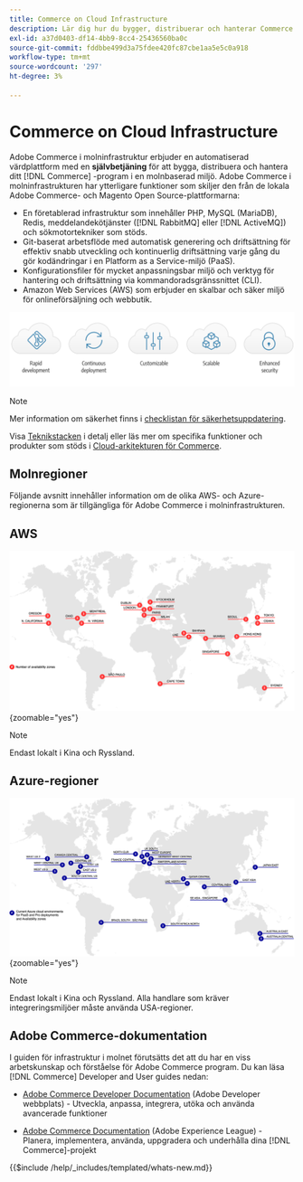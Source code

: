 ```yaml
---
title: Commerce on Cloud Infrastructure
description: Lär dig hur du bygger, distribuerar och hanterar Commerce i molninfrastrukturen.
exl-id: a37d0403-df14-4bb9-8cc4-25436560ba0c
source-git-commit: fddbbe499d3a75fdee420fc87cbe1aa5e5c0a918
workflow-type: tm+mt
source-wordcount: '297'
ht-degree: 3%

---
```



# Commerce on Cloud Infrastructure

Adobe Commerce i molninfrastruktur erbjuder en automatiserad värdplattform med en **självbetjäning** för att bygga, distribuera och hantera ditt [!DNL Commerce] -program i en molnbaserad miljö. Adobe Commerce i molninfrastrukturen har ytterligare funktioner som skiljer den från de lokala Adobe Commerce- och Magento Open Source-plattformarna:

- En företablerad infrastruktur som innehåller PHP, MySQL (MariaDB), Redis, meddelandekötjänster ([!DNL RabbitMQ] eller [!DNL ActiveMQ]) och sökmotortekniker som stöds.
- Git-baserat arbetsflöde med automatisk generering och driftsättning för effektiv snabb utveckling och kontinuerlig driftsättning varje gång du gör kodändringar i en Platform as a Service-miljö (PaaS).
- Konfigurationsfiler för mycket anpassningsbar miljö och verktyg för hantering och driftsättning via kommandoradsgränssnittet (CLI).
- Amazon Web Services (AWS) som erbjuder en skalbar och säker miljö för onlineförsäljning och webbutik.

![Molnfördelar](../assets/CloudBenefits.svg)

>[!NOTE]
>
>Mer information om säkerhet finns i [checklistan för säkerhetsuppdatering](https://experienceleague.adobe.com/sv/docs/commerce-on-cloud/user-guide/launch/checklist#security-configuration).

Visa [Teknikstacken](architecture/tech-stack.md) i detalj eller läs mer om specifika funktioner och produkter som stöds i [Cloud-arkitekturen för Commerce](architecture/cloud-architecture.md).

<div id="recs-overview-body-1"></div>
<div id="recs-overview-body-2"></div>
<div id="recs-overview-body-3"></div>
<div id="recs-overview-body-4"></div>
<div id="recs-overview-body-5"></div>
<div id="recs-overview-body-6"></div>

## Molnregioner

Följande avsnitt innehåller information om de olika AWS- och Azure-regionerna som är tillgängliga för Adobe Commerce i molninfrastrukturen.

## AWS

![Diagram som visar AWS-regioner](../assets/aws-regions.svg){zoomable="yes"}

>[!NOTE]
>
> Endast lokalt i Kina och Ryssland.

## Azure-regioner

![Diagram som visar Azure-regioner](../assets/azure-regions.svg){zoomable="yes"}

>[!NOTE]
>
> Endast lokalt i Kina och Ryssland. Alla handlare som kräver integreringsmiljöer måste använda USA-regioner.

## Adobe Commerce-dokumentation

I guiden för infrastruktur i molnet förutsätts det att du har en viss arbetskunskap och förståelse för Adobe Commerce program. Du kan läsa [!DNL Commerce] Developer and User guides nedan:

- [Adobe Commerce Developer Documentation](https://developer.adobe.com/commerce/docs/) (Adobe Developer webbplats) - Utveckla, anpassa, integrera, utöka och använda avancerade funktioner

- [Adobe Commerce Documentation](https://experienceleague.adobe.com/docs/commerce.html?lang=sv-SE) (Adobe Experience League) - Planera, implementera, använda, uppgradera och underhålla dina [!DNL Commerce]-projekt

{{$include /help/_includes/templated/whats-new.md}}


<!-- Last updated from includes: 2025-10-10 20:36:31 -->

